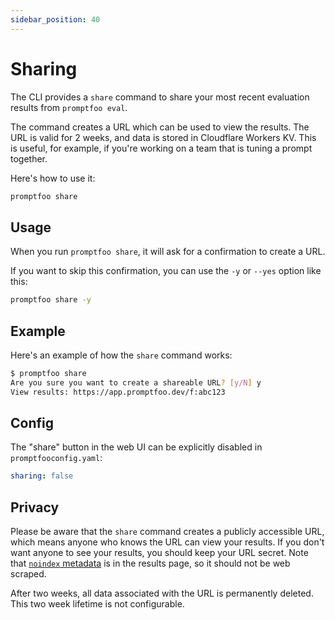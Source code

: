 ```yaml
---
sidebar_position: 40
---
```


# Sharing

The CLI provides a `share` command to share your most recent evaluation results from `promptfoo eval`.

The command creates a URL which can be used to view the results.
The URL is valid for 2 weeks, and data is stored in Cloudflare Workers KV.
This is useful, for example, if you're working on a team that is tuning a prompt together.

Here's how to use it:

```bash
promptfoo share
```

## Usage

When you run `promptfoo share`, it will ask for a confirmation to create a URL.

If you want to skip this confirmation, you can use the `-y` or `--yes` option like this:

```bash
promptfoo share -y
```

## Example

Here's an example of how the `share` command works:

```bash
$ promptfoo share
Are you sure you want to create a shareable URL? [y/N] y
View results: https://app.promptfoo.dev/f:abc123
```

## Config

The "share" button in the web UI can be explicitly disabled in `promptfooconfig.yaml`:

```yaml
sharing: false
```

## Privacy

Please be aware that the `share` command creates a publicly accessible URL,
which means anyone who knows the URL can view your results.
If you don't want anyone to see your results, you should keep your URL secret.
Note that [`noindex` metadata][1] is in the results page,
so it should not be web scraped.

After two weeks, all data associated with the URL is permanently deleted.
This two week lifetime is not configurable.

[1]: https://developers.google.com/search/docs/crawling-indexing/block-indexing
